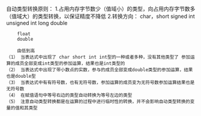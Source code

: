 自动类型转换原则：
    1.占用内存字节数少（值域小）的类型，向占用内存字节数多（值域大）的类型转换，以保证精度不降低
    2.转换方向：
        char，short
        signed int
        unsigned int
        long
        double

        float
        double

        由低到高
    （1） 当表达式中出现了 char short int int型的一种或者多种，没有其他类型了 参加运算的成员全部变成int类型的参加运算，结果也是int类型的
    （2） 当表达式中出现了带小数点的实数，参与的成员全部变成double类型的参加运算，结果也是double型
    （3） 当表达式中有有符号数，也有无符号数，参加运算的成员变为无符号数参加运算结果也是无符号数
    （4） 在赋值语句中等号右边的类型自动转换为等号左边的类型
    （5） 注意自动类型转换都是在运算的过程中进行临时性的转换，并不会影响自动类型转换的变量的值和其类型